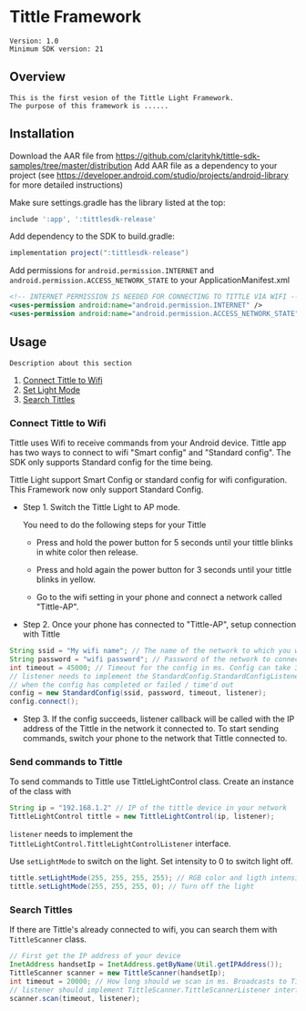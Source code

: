 # Tittle Framework

	Version: 1.0
	Minimum SDK version: 21

		
## Overview

	This is the first vesion of the Tittle Light Framework. 
	The purpose of this framework is ......
	
## Installation 

Download the AAR file from https://github.com/clarityhk/tittle-sdk-samples/tree/master/distribution
Add AAR file as a dependency to your project (see https://developer.android.com/studio/projects/android-library for more detailed instructions)

Make sure settings.gradle has the library listed at the top:
```gradle
include ':app', ':tittlesdk-release'
```

Add dependency to the SDK to build.gradle:
```gradle
implementation project(":tittlesdk-release")
```

Add permissions for `android.permission.INTERNET` and `android.permission.ACCESS_NETWORK_STATE` to your ApplicationManifest.xml
```xml
<!-- INTERNET PERMISSION IS NEEDED FOR CONNECTING TO TITTLE VIA WIFI -->
<uses-permission android:name="android.permission.INTERNET" />
<uses-permission android:name="android.permission.ACCESS_NETWORK_STATE" />
```


## Usage

	Description about this section
	
1. [Connect Tittle to Wifi](#connect)
2. [Set Light Mode](#light_mode)
3. [Search Tittles](#search_tittles)



<span id="connect"></span>
### Connect Tittle to Wifi
	
Tittle uses Wifi to receive commands from your Android device. Tittle app has two ways to connect to wifi "Smart config" and "Standard config". The SDK only supports Standard config for the time being.

Tittle Light support Smart Config or standard config for wifi configuration. This Framework now only support Standard Config.

- Step 1. Switch the Tittle Light to AP mode.
		
	You need to do the following steps for your Tittle
		
	- Press and hold the power button for 5 seconds until your tittle blinks in white color then release.
	
	- Press and hold again the power button for 3 seconds until your tittle blinks in yellow.
	
	- Go to the wifi setting in your phone and connect a network called "Tittle-AP".

- Step 2. Once your phone has connected to "Tittle-AP", setup connection with Tittle
 
```java
String ssid = "My wifi name"; // The name of the network to which you want to connect your Tittle to
String password = "wifi password"; // Password of the network to connect
int timeout = 45000; // Timeout for the config in ms. Config can take 30+ seconds.
// listener needs to implement the StandardConfig.StandardConfigListener interface, and will be called
// when the config has completed or failed / time'd out
config = new StandardConfig(ssid, password, timeout, listener);
config.connect();		
```

- Step 3. If the config succeeds, listener callback will be called with the IP address of the Tittle in the network it connected to. To start sending commands, switch your phone to the network that Tittle connected to.

<span id="light_mode"></span>
### Send commands to Tittle

To send commands to Tittle use TittleLightControl class. Create an instance of the class with
```java
String ip = "192.168.1.2" // IP of the tittle device in your network
TittleLightControl tittle = new TittleLightControl(ip, listener);
```
`listener` needs to implement the `TittleLightControl.TittleLightControlListener` interface.

Use `setLightMode` to switch on the light. Set intensity to 0 to switch light off.

```java
tittle.setLightMode(255, 255, 255, 255); // RGB color and ligth intensity as integers in 0 - 255 range
tittle.setLightMode(255, 255, 255, 0); // Turn off the light
```
	
<span id="search_tittles"></span>
### Search Tittles

If there are Tittle's already connected to wifi, you can search them with `TittleScanner` class.

```java
// First get the IP address of your device
InetAddress handsetIp = InetAddress.getByName(Util.getIPAddress());
TittleScanner scanner = new TittleScanner(handsetIp);
int timeout = 20000; // How long should we scan in ms. Broadcasts to Tittle are sent every 5 seconds, so use multiple's of 5000
// listener should implement TittleScanner.TittleScannerListener interface. Listener will be called each time Tittle's are found and once the scan has finished.
scanner.scan(timeout, listener);
```


